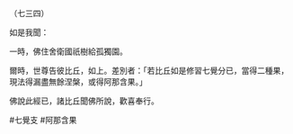 （七三四）

如是我聞：

一時，佛住舍衛國祇樹給孤獨園。

爾時，世尊告彼比丘，如上。差別者：「若比丘如是修習七覺分已，當得二種果，現法得漏盡無餘涅槃，或得阿那含果。」

佛說此經已，諸比丘聞佛所說，歡喜奉行。



#七覺支
#阿那含果
